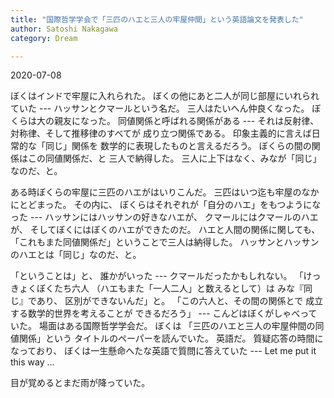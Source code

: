 ```yaml
---
title: "国際哲学学会で「三匹のハエと三人の牢屋仲間」という英語論文を発表した"
author: Satoshi Nakagawa
category: Dream

---
```


2020-07-08

 ぼくはインドで牢屋に入れられた。
ぼくの他にあと二人が同じ部屋にいれられていた ---
ハッサンとクマールという名だ。
三人はたいへん仲良くなった。
ぼくらは大の親友になった。
同値関係と呼ばれる関係がある ---
それは反射律、対称律、そして推移律のすべてが
成り立つ関係である。
印象主義的に言えば日常的な「同じ」関係を
数学的に表現したものと言えるだろう。
ぼくらの間の関係はこの同値関係だ、と
三人で納得した。
三人に上下はなく、みなが「同じ」なのだ、と。

 ある時ぼくらの牢屋に三匹のハエがはいりこんだ。
三匹はいつ迄も牢屋のなかにとどまった。
その内に、
ぼくらはそれぞれが「自分のハエ」をもつようになった ---
ハッサンにはハッサンの好きなハエが、
クマールにはクマールのハエが、
そしてぼくにはぼくのハエができたのだ。
ハエと人間の関係に関しても、
「これもまた同値関係だ」ということで三人は納得した。
ハッサンとハッサンのハエとは「同じ」なのだ、と。

 「ということは」と、
誰かがいった ---
クマールだったかもしれない。
「けっきょくぼくたち六人
（ハエもまた「一人二人」と数えるとして）は
みな『同じ』であり、
区別ができないんだ」と。
「この六人と、その間の関係とで
成立する数学的世界を考えることが
できるだろう」 ---
こんどはぼくがしゃべっていた。
場面はある国際哲学学会だ。
ぼくは
「三匹のハエと三人の牢屋仲間の同値関係」という
タイトルのペーパーを読んでいた。
英語だ。
質疑応答の時間になっており、
ぼくは一生懸命へたな英語で質問に答えていた ---
Let me put it this way ...

 目が覚めるとまだ雨が降っていた。

